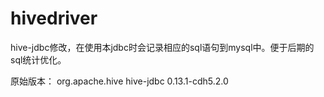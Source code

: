 # hivedriver
hive-jdbc修改，在使用本jdbc时会记录相应的sql语句到mysql中。便于后期的sql统计优化。

原始版本：
    <dependency>
			<groupId>org.apache.hive</groupId>
			<artifactId>hive-jdbc</artifactId>
			<version>0.13.1-cdh5.2.0</version>
		</dependency>
